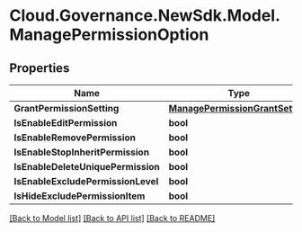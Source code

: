 # Cloud.Governance.NewSdk.Model.ManagePermissionOption
## Properties

Name | Type | Description | Notes
------------ | ------------- | ------------- | -------------
**GrantPermissionSetting** | [**ManagePermissionGrantSetting**](ManagePermissionGrantSetting.md) |  | [optional] 
**IsEnableEditPermission** | **bool** |  | [optional] 
**IsEnableRemovePermission** | **bool** |  | [optional] 
**IsEnableStopInheritPermission** | **bool** |  | [optional] 
**IsEnableDeleteUniquePermission** | **bool** |  | [optional] 
**IsEnableExcludePermissionLevel** | **bool** |  | [optional] 
**IsHideExcludePermissionItem** | **bool** |  | [optional] 

[[Back to Model list]](../README.md#documentation-for-models) [[Back to API list]](../README.md#documentation-for-api-endpoints) [[Back to README]](../README.md)


